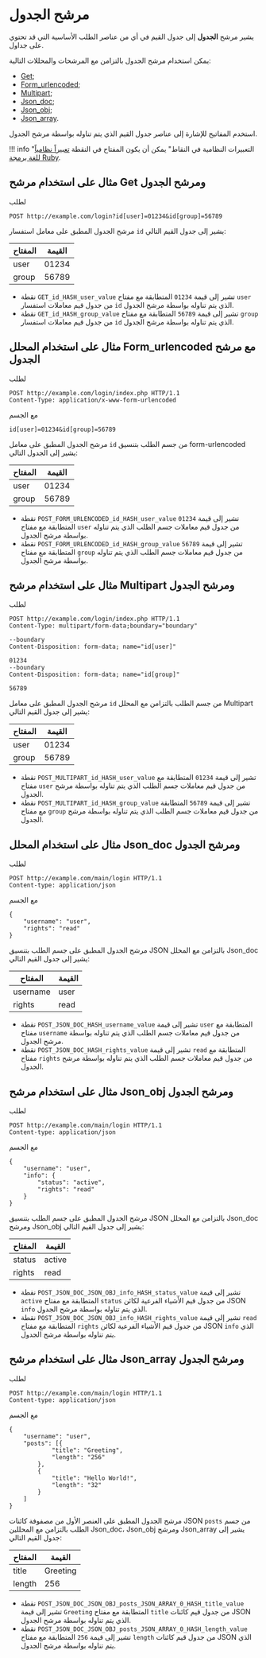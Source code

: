[link-ruby]:        http://ruby-doc.org/core-2.6.1/doc/regexp_rdoc.html

[anchor1]:      #the-example-of-using-the-get-filter-and-the-hash-filter
[anchor2]:      #the-example-of-using-the-form_urlencoded-parser-with-the-hash-filter
[anchor3]:      #the-example-of-using-the-multipart-filter-and-the-hash-filter
[anchor4]:      #the-example-of-using-the-jsondoc-parser-and-the-hash-filter
[anchor5]:      #the-example-of-using-the-json_obj-filter-and-the-hash-filter
[anchor6]:      #the-example-of-using-the-jsonarray-filter-and-the-hash-filter

# مرشح الجدول

يشير مرشح **الجدول** إلى جدول القيم في أي من عناصر الطلب الأساسية التي قد تحتوي على جداول.

يمكن استخدام مرشح الجدول بالتزامن مع المرشحات والمحللات التالية:
* [Get][anchor1];
* [Form_urlencoded][anchor2];
* [Multipart][anchor3];
* [Json_doc][anchor4];
* [Json_obj][anchor5];
* [Json_array][anchor6].

استخدم المفاتيح للإشارة إلى عناصر جدول القيم الذي يتم تناوله بواسطة مرشح الجدول.

!!! info "التعبيرات النظامية في النقاط"
    يمكن أن يكون المفتاح في النقطة [تعبيراً نظامياً للغة برمجة Ruby][link-ruby].

## مثال على استخدام مرشح Get ومرشح الجدول

لطلب

```
POST http://example.com/login?id[user]=01234&id[group]=56789 
```

مرشح الجدول المطبق على معامل استفسار `id` يشير إلى جدول القيم التالي:

| المفتاح | القيمة  |
|-------|--------|
| user  | 01234  |
| group | 56789  |

* نقطة `GET_id_HASH_user_value` تشير إلى قيمة `01234` المتطابقة مع مفتاح `user` من جدول قيم معاملات استفسار `id` الذي يتم تناوله بواسطة مرشح الجدول.
* نقطة `GET_id_HASH_group_value` تشير إلى قيمة `56789` المتطابقة مع مفتاح `group` من جدول قيم معاملات استفسار `id` الذي يتم تناوله بواسطة مرشح الجدول.

## مثال على استخدام المحلل Form_urlencoded مع مرشح الجدول

لطلب

```
POST http://example.com/login/index.php HTTP/1.1
Content-Type: application/x-www-form-urlencoded
```

مع الجسم

```
id[user]=01234&id[group]=56789
```

مرشح الجدول المطبق على معامل `id` من جسم الطلب بتنسيق form-urlencoded يشير إلى الجدول التالي:

| المفتاح | القيمة  |
|-------|--------|
| user  | 01234  |
| group | 56789  |

* نقطة `POST_FORM_URLENCODED_id_HASH_user_value` تشير إلى قيمة `01234` المتطابقة مع مفتاح `user` من جدول قيم معاملات جسم الطلب الذي يتم تناوله بواسطة مرشح الجدول.
* نقطة `POST_FORM_URLENCODED_id_HASH_group_value` تشير إلى قيمة `56789` المتطابقة مع مفتاح `group` من جدول قيم معاملات جسم الطلب الذي يتم تناوله بواسطة مرشح الجدول.

## مثال على استخدام مرشح Multipart ومرشح الجدول

لطلب

```
POST http://example.com/login/index.php HTTP/1.1
Content-Type: multipart/form-data;boundary="boundary" 

--boundary 
Content-Disposition: form-data; name="id[user]" 

01234 
--boundary 
Content-Disposition: form-data; name="id[group]"

56789
```

مرشح الجدول المطبق على معامل `id` من جسم الطلب بالتزامن مع المحلل Multipart يشير إلى جدول القيم التالي:

| المفتاح | القيمة  |
|-------|--------|
| user  | 01234  |
| group | 56789  |

* نقطة `POST_MULTIPART_id_HASH_user_value` تشير إلى قيمة `01234` المتطابقة مع مفتاح `user` من جدول قيم معاملات جسم الطلب الذي يتم تناوله بواسطة مرشح الجدول.
* نقطة `POST_MULTIPART_id_HASH_group_value` تشير إلى قيمة `56789` المتطابقة مع مفتاح `group` من جدول قيم معاملات جسم الطلب الذي يتم تناوله بواسطة مرشح الجدول.

## مثال على استخدام المحلل Json_doc ومرشح الجدول

لطلب

```
POST http://example.com/main/login HTTP/1.1
Content-type: application/json
```

مع الجسم

```
{
    "username": "user",
    "rights": "read"
}
```

مرشح الجدول المطبق على جسم الطلب بتنسيق JSON بالتزامن مع المحلل Json_doc يشير إلى جدول القيم التالي:

| المفتاح  | القيمة |
|---------|--------|
| username | user  |
| rights   | read  |

* نقطة `POST_JSON_DOC_HASH_username_value` تشير إلى قيمة `user` المتطابقة مع مفتاح `username` من جدول قيم معاملات جسم الطلب الذي يتم تناوله بواسطة مرشح الجدول.
* نقطة `POST_JSON_DOC_HASH_rights_value` تشير إلى قيمة `read` المتطابقة مع مفتاح `rights` من جدول قيم معاملات جسم الطلب الذي يتم تناوله بواسطة مرشح الجدول.

## مثال على استخدام مرشح Json_obj ومرشح الجدول

لطلب

```
POST http://example.com/main/login HTTP/1.1
Content-type: application/json
```

مع الجسم

```
{
    "username": "user",
    "info": {
        "status": "active",
        "rights": "read"
    }
}
```

مرشح الجدول المطبق على جسم الطلب بتنسيق JSON بالتزامن مع المحلل Json_doc ومرشح Json_obj يشير إلى جدول القيم التالي:

| المفتاح | القيمة  |
|--------|--------|
| status | active |
| rights | read   |

* نقطة `POST_JSON_DOC_JSON_OBJ_info_HASH_status_value` تشير إلى قيمة `active` المتطابقة مع مفتاح `status` من جدول قيم الأشياء الفرعية لكائن JSON `info` الذي يتم تناوله بواسطة مرشح الجدول.
* نقطة `POST_JSON_DOC_JSON_OBJ_info_HASH_rights_value` تشير إلى قيمة `read` المتطابقة مع مفتاح `rights` من جدول قيم الأشياء الفرعية لكائن JSON `info` الذي يتم تناوله بواسطة مرشح الجدول.

## مثال على استخدام مرشح Json_array ومرشح الجدول

لطلب

```
POST http://example.com/main/login HTTP/1.1
Content-type: application/json
```

مع الجسم

```
{
    "username": "user",
    "posts": [{
            "title": "Greeting",
            "length": "256"
        },
        {
            "title": "Hello World!",
            "length": "32"
        }
    ]
}
```

مرشح الجدول المطبق على العنصر الأول من مصفوفة كائنات JSON `posts` من جسم الطلب بالتزامن مع المحللين Json_doc، Json_obj ومرشح Json_array يشير إلى جدول القيم التالي:

| المفتاح | القيمة   |
|--------|---------|
| title  | Greeting |
| length | 256      |

* نقطة `POST_JSON_DOC_JSON_OBJ_posts_JSON_ARRAY_0_HASH_title_value` تشير إلى قيمة `Greeting` المتطابقة مع مفتاح `title` من جدول قيم كائنات JSON الذي يتم تناوله بواسطة مرشح الجدول.
* نقطة `POST_JSON_DOC_JSON_OBJ_posts_JSON_ARRAY_0_HASH_length_value` تشير إلى قيمة `256` المتطابقة مع مفتاح `length` من جدول قيم كائنات JSON الذي يتم تناوله بواسطة مرشح الجدول.